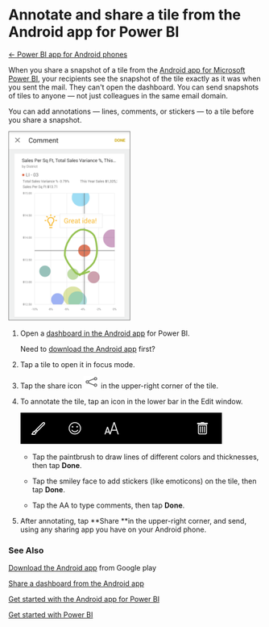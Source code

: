 <properties 
   pageTitle="Annotate and share a tile from the Android app for Power BI"
   description="Annotate and share a tile from the Android app for Power BI"
   services="powerbi" 
   documentationCenter="" 
   authors="pcw3187" 
   manager="mblythe" 
   editor=""
   tags=""/>
 
<tags
   ms.service="powerbi"
   ms.devlang="NA"
   ms.topic="article"
   ms.tgt_pltfrm="NA"
   ms.workload="powerbi"
   ms.date="10/14/2015"
   ms.author="v-pawrig"/>
# Annotate and share a tile from the Android app for Power BI

[← Power BI app for Android phones](https://support.powerbi.com/knowledgebase/topics/85887-power-bi-app-for-android-phones)

When you share a snapshot of a tile from the [Android app for Microsoft Power BI](https://support.powerbi.com/knowledgebase/articles/577773), your recipients see the snapshot of the tile exactly as it was when you sent the mail. They can't open the dashboard. You can send snapshots of tiles to anyone — not just colleagues in the same email domain.

You can add annotations — lines, comments, or stickers — to a tile before you share a snapshot.

![](media/powerbi-mobile-annotate-and-share-a-tile-from-the-android-app/PBI_Andr_AnnotatedSm.png)

1. Open a [dashboard in the Android app](https://support.powerbi.com/knowledgebase/articles/608316) for Power BI.

	Need to [download the Android app](http://go.microsoft.com/fwlink/?LinkID=544867) first?

2. Tap a tile to open it in focus mode.

3. Tap the share icon ![](media/powerbi-mobile-annotate-and-share-a-tile-from-the-android-app/PBI_Andr_ShareSnapIcon.png) in the upper-right corner of the tile.

4. To annotate the tile, tap an icon in the lower bar in the Edit window.

	![](media/powerbi-mobile-annotate-and-share-a-tile-from-the-android-app/PBI_Andr_AnnotateBar.png)

	-   Tap the paintbrush to draw lines of different colors and thicknesses, then tap **Done**.

	-   Tap the smiley face to add stickers (like emoticons) on the tile, then tap **Done**.

	-   Tap the AA to type comments, then tap **Done**.

5. After annotating, tap **Share **in the upper-right corner, and send, using any sharing app you have on your Android phone.

### See Also

[Download the Android app](http://go.microsoft.com/fwlink/?LinkID=544867) from Google play

[Share a dashboard from the Android app](https://support.powerbi.com/knowledgebase/articles/608337)

[Get started with the Android app for Power BI](https://support.powerbi.com/knowledgebase/articles/577773)

[Get started with Power BI](http://support.powerbi.com/knowledgebase/articles/430814-get-started-with-power-bi-preview)

